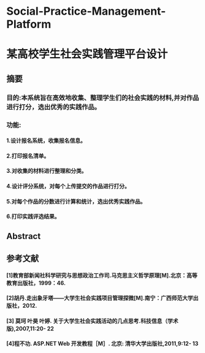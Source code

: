 # Social-Practice-Management-Platform
#  某高校学生社会实践管理平台设计
## 摘要
### 目的:本系统旨在高效地收集、整理学生们的社会实践的材料,并对作品进行打分，选出优秀的实践作品。
### 功能:
#### 1.设计报名系统，收集报名信息。
#### 2.打印报名清单。
#### 3.对收集的材料进行整理和分类。
#### 4.设计评分系统，对每个上传提交的作品进行打分。
#### 5.对每个作品的分数进行计算和统计，选出优秀实践作品。
#### 6.打印实践评选结果。
## Abstract

## 参考文献
#### [1]教育部新闻社科学研究与思想政治工作司.马克思主义哲学原理[M].北京：高等教育出版社，1999：46.
#### [2]胡丹.走出象牙塔——大学生社会实践项目管理探微[M].南宁：广西师范大学出版社，2012.
#### [3] 莫坷 叶昊 叶婷. 关于大学生社会实践活动的几点思考.科技信息（学术版),2007,11:20- 22
#### [4]程不功. ASP.NET Web 开发教程［M］. 北京: 清华大学出版社,2011,9:12- 13

